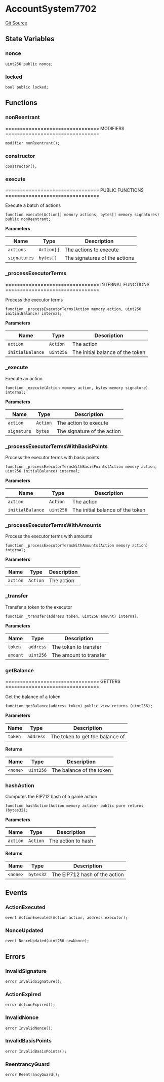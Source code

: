 # AccountSystem7702
[Git Source](https://github.com/PermissionlessGames/degen-casino/blob/2e2fd4d9143ead039867402c667de237c347b832/src/AccountSystem7702.sol)


## State Variables
### nonce

```solidity
uint256 public nonce;
```


### locked

```solidity
bool public locked;
```


## Functions
### nonReentrant

================================ MODIFIERS ================================


```solidity
modifier nonReentrant();
```

### constructor


```solidity
constructor();
```

### execute

================================ PUBLIC FUNCTIONS ================================

Execute a batch of actions


```solidity
function execute(Action[] memory actions, bytes[] memory signatures) public nonReentrant;
```
**Parameters**

|Name|Type|Description|
|----|----|-----------|
|`actions`|`Action[]`|The actions to execute|
|`signatures`|`bytes[]`|The signatures of the actions|


### _processExecutorTerms

================================ INTERNAL FUNCTIONS ================================

Process the executor terms


```solidity
function _processExecutorTerms(Action memory action, uint256 initialBalance) internal;
```
**Parameters**

|Name|Type|Description|
|----|----|-----------|
|`action`|`Action`|The action|
|`initialBalance`|`uint256`|The initial balance of the token|


### _execute

Execute an action


```solidity
function _execute(Action memory action, bytes memory signature) internal;
```
**Parameters**

|Name|Type|Description|
|----|----|-----------|
|`action`|`Action`|The action to execute|
|`signature`|`bytes`|The signature of the action|


### _processExecutorTermsWithBasisPoints

Process the executor terms with basis points


```solidity
function _processExecutorTermsWithBasisPoints(Action memory action, uint256 initialBalance) internal;
```
**Parameters**

|Name|Type|Description|
|----|----|-----------|
|`action`|`Action`|The action|
|`initialBalance`|`uint256`|The initial balance of the token|


### _processExecutorTermsWithAmounts

Process the executor terms with amounts


```solidity
function _processExecutorTermsWithAmounts(Action memory action) internal;
```
**Parameters**

|Name|Type|Description|
|----|----|-----------|
|`action`|`Action`|The action|


### _transfer

Transfer a token to the executor


```solidity
function _transfer(address token, uint256 amount) internal;
```
**Parameters**

|Name|Type|Description|
|----|----|-----------|
|`token`|`address`|The token to transfer|
|`amount`|`uint256`|The amount to transfer|


### getBalance

================================ GETTERS ================================

Get the balance of a token


```solidity
function getBalance(address token) public view returns (uint256);
```
**Parameters**

|Name|Type|Description|
|----|----|-----------|
|`token`|`address`|The token to get the balance of|

**Returns**

|Name|Type|Description|
|----|----|-----------|
|`<none>`|`uint256`|The balance of the token|


### hashAction

Computes the EIP712 hash of a game action


```solidity
function hashAction(Action memory action) public pure returns (bytes32);
```
**Parameters**

|Name|Type|Description|
|----|----|-----------|
|`action`|`Action`|The action to hash|

**Returns**

|Name|Type|Description|
|----|----|-----------|
|`<none>`|`bytes32`|The EIP712 hash of the action|


## Events
### ActionExecuted

```solidity
event ActionExecuted(Action action, address executor);
```

### NonceUpdated

```solidity
event NonceUpdated(uint256 newNonce);
```

## Errors
### InvalidSignature

```solidity
error InvalidSignature();
```

### ActionExpired

```solidity
error ActionExpired();
```

### InvalidNonce

```solidity
error InvalidNonce();
```

### InvalidBasisPoints

```solidity
error InvalidBasisPoints();
```

### ReentrancyGuard

```solidity
error ReentrancyGuard();
```

